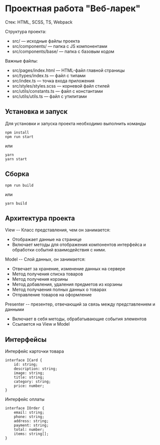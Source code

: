 # Проектная работа "Веб-ларек"

Стек: HTML, SCSS, TS, Webpack

Структура проекта:

- src/ — исходные файлы проекта
- src/components/ — папка с JS компонентами
- src/components/base/ — папка с базовым кодом

Важные файлы:

- src/pages/index.html — HTML-файл главной страницы
- src/types/index.ts — файл с типами
- src/index.ts — точка входа приложения
- src/styles/styles.scss — корневой файл стилей
- src/utils/constants.ts — файл с константами
- src/utils/utils.ts — файл с утилитами

## Установка и запуск

Для установки и запуска проекта необходимо выполнить команды

```
npm install
npm run start
```

или

```
yarn
yarn start
```

## Сборка

```
npm run build
```

или

```
yarn build
```

## Архитектура проекта

View -- Класс представления, чем он занимается:

- Отображает данные на странице
- Включает методы для отображения компонентов интерфейса и обработки событий взаимодействия с ними.

Model -- Слой данных, он занимается:

- Отвечает за хранение, изменение данных на сервере
- Метод получения списка товаров
- Метод получения корзины
- Метод добавления, удаления предметов из корзины
- Метод получаения полных данных о товарах
- Отправление товаров на оформление

Presenter -- презентер, отвечающий за связь между представлением и данными

- Включает в себя методы, обрабатывающие события элементов
- Ссылается на View и Model

## Интерфейсы

Интерфейс карточки товара

```
interface ICard {
	id: string;
	description: string;
	image: string;
	title: string;
	category: string;
	price: number;
}

```

Интерфейс оплаты

```
interface IOrder {
	email: string;
	phone: string;
	address: string;
	payment: string;
	total: number;
	items: string[];
}

```
